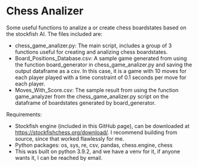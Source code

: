 # Chess Analizer

Some useful functions to analize a or create chess boardstates based on the stockfish AI. The files included are: 
* chess_game_analizer.py: The main script, includes a group of 3 functions useful for creating and analizing chess boardstates. 
* Board_Positions_Database.csv: A sample game generated from using the function board_generator in chess_game_analizer.py and saving the output dataframe as a csv. In this case, it is a game with 10 moves for each player played with a time constraint of 0.1 seconds per move for each player. 
* Moves_With_Score.csv: The sample result from using the function game_analyzer from the chess_game_analizer.py script on the dataframe of boardstates generated by board_generator. 

Requirements: 
* Stockfish engine (included in this GitHub page), can be downloaded at https://stockfishchess.org/download/. I recommend building from source, since that worked flawlessly for me. 
* Python packages: os, sys, re, csv, pandas, chess.engine, chess
* This was built on python 3.9.2, and we have a venv for it, if anyone wants it, I can be reached by email. 
